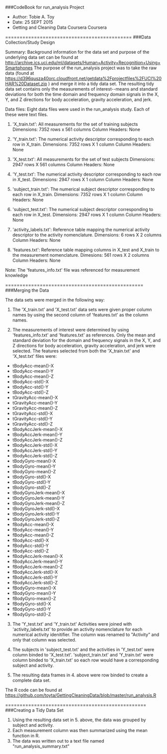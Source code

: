 ###CodeBook for run_analysis Project

* Author: Tobie A. Toy
* Date: 25 SEPT 2015
* Getting and Cleaning Data Coursera Coursera

============================================
###Data Collection/Study Design

Summary: Background information for the data set and purpose of the underlying data set can be found at http://archive.ics.uci.edu/ml/datasets/Human+Activity+Recognition+Using+Smartphones  The purpose of the run_analysis project was to take the raw data (found at https://d396qusza40orc.cloudfront.net/getdata%2Fprojectfiles%2FUCI%20HAR%20Dataset.zip ) and merge it into a tidy data set. The resulting tidy data set contains only the measurements of interest--means and standard deviations for both the time domain and frequency domain signals in the X, Y, and Z directions for body acceleration, gravity acceleration, and jerk. 

Data files: Eight data files were used in the run_analysis study. Each of these were text files. 
1. 'X_train.txt': All measurements for the set of training subjects
Dimensions: 7352 rows x 561 columns
Column Headers: None

2. 'Y_train.txt': The numerical activity descriptor corresponding to each row in X_train.
Dimensions: 7352 rows X 1 column
Column Headers: None

3. 'X_test.txt': All measurements for the set of test subjects
Dimensions: 2947 rows X 561 columns
Column Headers: None

4. 'Y_test.txt': The numerical activity descriptor corresponding to each row in X_test. 
Dimensions: 2947 rows X 1 column
Column Headers: None

5. 'subject_train.txt': The numerical subject descriptor corresponding to each row in X_train. 
Dimensions: 7352 rows X 1 column
Column Headers: None

6. 'subject_test.txt': The numerical subject descriptor corresponding to each row in X_test. 
Dimensions: 2947 rows X 1 column
Column Headers: None

7. 'activity_labels.txt': Reference table mapping the numerical activity descriptor to the activity nomenclature. 
Dimensions: 6 rows X 2 columns
Column Headers: None

8. 'features.txt': Reference table mapping columns in X_test and X_train to the measurement nomenclature. 
Dimesions: 561 rows X 2 columns
Column Headers: None

Note: The 'features_info.txt' file was referenced for measurement knowledge


================================================
###Merging the Data

The data sets were merged in the following way:

1. The 'X_train.txt' and 'X_test.txt' data sets were given proper column names by using the second column of 'features.txt' as the column names.

2. The measurements of interest were determined by using 'features_info.txt' and 'features.txt' as references. Only the mean and standard deviation for the domain and frequency signals in the X, Y, and Z directions for body acceleration, gravity acceleration, and jerk were selected. The features selected from both the 'X_train.txt' and 'X_test.txt' files were:
* tBodyAcc-mean()-X
* tBodyAcc-mean()-Y
* tBodyAcc-mean()-Z
* tBodyAcc-std()-X
* tBodyAcc-std()-Y
* tBodyAcc-std()-Z
* tGravityAcc-mean()-X
* tGravityAcc-mean()-Y
* tGravityAcc-mean()-Z
* tGravityAcc-std()-X
* tGravityAcc-std()-Y
* tGravityAcc-std()-Z
* tBodyAccJerk-mean()-X
* tBodyAccJerk-mean()-Y
* tBodyAccJerk-mean()-Z
* tBodyAccJerk-std()-X
* tBodyAccJerk-std()-Y
* tBodyAccJerk-std()-Z
* tBodyGyro-mean()-X
* tBodyGyro-mean()-Y
* tBodyGyro-mean()-Z
* tBodyGyro-std()-X
* tBodyGyro-std()-Y
* tBodyGyro-std()-Z
* tBodyGyroJerk-mean()-X
* tBodyGyroJerk-mean()-Y
* tBodyGyroJerk-mean()-Z
* tBodyGyroJerk-std()-X
* tBodyGyroJerk-std()-Y
* tBodyGyroJerk-std()-Z
* fBodyAcc-mean()-X
* fBodyAcc-mean()-Y
* fBodyAcc-mean()-Z
* fBodyAcc-std()-X
* fBodyAcc-std()-Y
* fBodyAcc-std()-Z
* fBodyAccJerk-mean()-X
* fBodyAccJerk-mean()-Y
* fBodyAccJerk-mean()-Z
* fBodyAccJerk-std()-X
* fBodyAccJerk-std()-Y
* fBodyAccJerk-std()-Z
* fBodyGyro-mean()-X
* fBodyGyro-mean()-Y
* fBodyGyro-mean()-Z
* fBodyGyro-std()-X
* fBodyGyro-std()-Y
* fBodyGyro-std()-Z

3. The 'Y_test.txt' and 'Y_train.txt' Activities were joined with 'activity_labels.txt' to provide an activity nomenclature for each numerical activity idenitifier. The column was renamed to "Activity" and only that column was selected.

4. The subjects in 'subject_test.txt' and the activities in 'Y_test.txt' were column binded to 'X_test.txt'.  'subject_train.txt' and 'Y_train.txt' were column binded to 'X_train.txt' so each row would have a corresponding subject and activity.

5. The resulting data frames in 4. above were row binded to create a complete data set. 

The R code can be found at https://github.com/toyta/GettingCleaningData/blob/master/run_analysis.R

=================================================
###Creating a Tidy Data Set

1. Using the resulting data set in 5. above, the data was grouped by subject and activity. 
2. Each measurement column was then summarized using the mean function in R. 
3. The data was written out to a text file named "run_analysis_summary.txt" 









